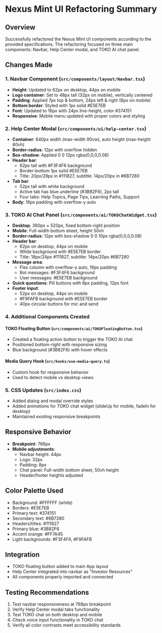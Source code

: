 # Nexus Mint UI Refactoring Summary

## Overview
Successfully refactored the Nexus Mint UI components according to the provided specifications. The refactoring focused on three main components: Navbar, Help Center modal, and TOKO AI chat panel.

## Changes Made

### 1. Navbar Component (`src/components/layout/Navbar.tsx`)
- **Height**: Updated to 62px on desktop, 44px on mobile
- **Logo container**: Set to 48px tall (32px on mobile), vertically centered
- **Padding**: Applied 7px top & bottom, 24px left & right (8px on mobile)
- **Bottom border**: Styled with 1px solid #E5E7EB
- **Font**: Updated to 16px with 24px line-height, color #374151
- **Responsive**: Mobile menu updated with proper colors and styling

### 2. Help Center Modal (`src/components/ui/help-center.tsx`)
- **Container**: 640px width (max-width 90vw), auto height (max-height 80vh)
- **Border-radius**: 12px with overflow hidden
- **Box-shadow**: Applied 0 0 12px rgba(0,0,0,0.08)
- **Header bar**: 
  - 62px tall with #F3F4F6 background
  - Border-bottom 1px solid #E5E7EB
  - Title: 20px/28px in #111827, subtitle: 14px/20px in #6B7280
- **Tab bar**: 
  - 52px tall with white background
  - Active tab has blue underline (#3B82F6), 2px tall
  - Four tabs: Help Topics, Page Tips, Learning Paths, Support
- **Body**: 16px padding with overflow-y auto

### 3. TOKO AI Chat Panel (`src/components/ai/TOKOChatWidget.tsx`)
- **Desktop**: 360px × 520px, fixed bottom-right position
- **Mobile**: Full-width bottom sheet, height 50vh
- **Border-radius**: 12px with box-shadow 0 0 10px rgba(0,0,0,0.08)
- **Header bar**: 
  - 62px on desktop, 44px on mobile
  - White background with #E5E7EB border
  - Title: 18px/24px #111827, subtitle: 14px/20px #6B7280
- **Message area**: 
  - Flex column with overflow-y auto, 16px padding
  - Bot messages: #F3F4F6 background
  - User messages: #E5E7EB background
- **Quick questions**: Pill buttons with 8px padding, 12px font
- **Footer input**: 
  - 52px on desktop, 44px on mobile
  - #F9FAFB background with #E5E7EB border
  - 40px circular buttons for mic and send

### 4. Additional Components Created

#### TOKO Floating Button (`src/components/ai/TOKOFloatingButton.tsx`)
- Created a floating action button to trigger the TOKO AI chat
- Positioned bottom-right with responsive sizing
- Blue background (#3B82F6) with hover effects

#### Media Query Hook (`src/hooks/use-media-query.ts`)
- Custom hook for responsive behavior
- Used to detect mobile vs desktop views

### 5. CSS Updates (`src/index.css`)
- Added dialog and modal override styles
- Added animations for TOKO chat widget (slideUp for mobile, fadeIn for desktop)
- Maintained existing responsive breakpoints

## Responsive Behavior
- **Breakpoint**: 768px
- **Mobile adjustments**:
  - Navbar height: 44px
  - Logo: 32px
  - Padding: 8px
  - Chat panel: Full-width bottom sheet, 50vh height
  - Header/footer heights adjusted

## Color Palette Used
- Background: #FFFFFF (white)
- Borders: #E5E7EB
- Primary text: #374151
- Secondary text: #6B7280
- Headers/titles: #111827
- Primary blue: #3B82F6
- Accent orange: #FF7A45
- Light backgrounds: #F3F4F6, #F9FAFB

## Integration
- TOKO floating button added to main App layout
- Help Center integrated into navbar as "Investor Resources"
- All components properly imported and connected

## Testing Recommendations
1. Test navbar responsiveness at 768px breakpoint
2. Verify Help Center modal tabs functionality
3. Test TOKO chat on both desktop and mobile
4. Check voice input functionality in TOKO chat
5. Verify all color contrasts meet accessibility standards